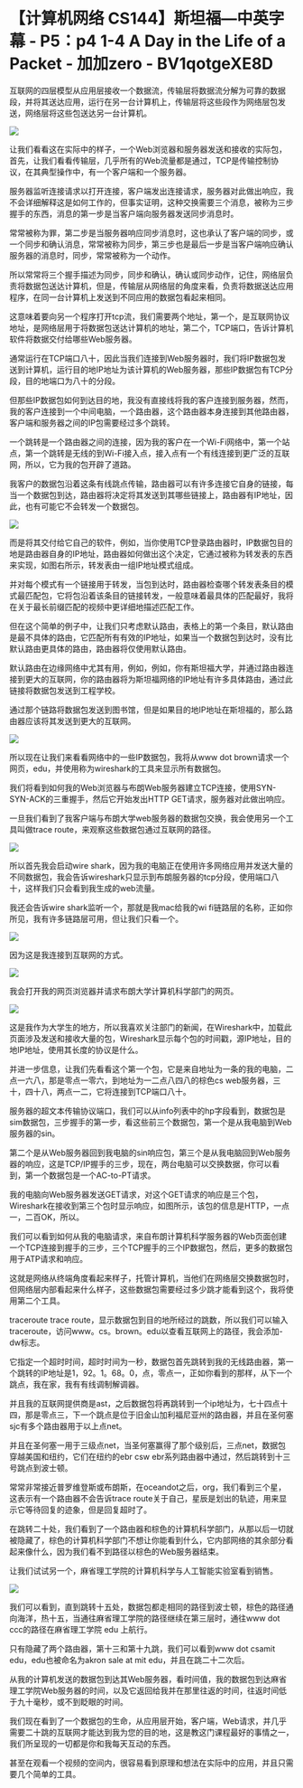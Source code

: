 # 【计算机网络 CS144】斯坦福—中英字幕 - P5：p4 1-4 A Day in the Life of a Packet - 加加zero - BV1qotgeXE8D

互联网的四层模型从应用层接收一个数据流，传输层将数据流分解为可靠的数据段，并将其送达应用，运行在另一台计算机上，传输层将这些段作为网络层包发送，网络层将这些包送达另一台计算机。



![](img/1bff97c5a40525dda66ea443d91c3e4b_1.png)

让我们看看这在实际中的样子，一个Web浏览器和服务器发送和接收的实际包，首先，让我们看看传输层，几乎所有的Web流量都是通过，TCP是传输控制协议，在其典型操作中，有一个客户端和一个服务器。

服务器监听连接请求以打开连接，客户端发出连接请求，服务器对此做出响应，我不会详细解释这是如何工作的，但事实证明，这种交换需要三个消息，被称为三步握手的东西，消息的第一步是当客户端向服务器发送同步消息时。

常常被称为罪，第二步是当服务器响应同步消息时，这也承认了客户端的同步，或一个同步和确认消息，常常被称为同步，第三步也是最后一步是当客户端响应确认服务器的消息时，同步，常常被称为一个动作。

所以常常将三个握手描述为同步，同步和确认，确认或同步动作，记住，网络层负责将数据包送达计算机，但是，传输层从网络层的角度来看，负责将数据送达应用程序，在同一台计算机上发送到不同应用的数据包看起来相同。

这意味着要向另一个程序打开tcp流，我们需要两个地址，第一个，是互联网协议地址，是网络层用于将数据包送达计算机的地址，第二个，TCP端口，告诉计算机软件将数据交付给哪些Web服务器。

通常运行在TCP端口八十，因此当我们连接到Web服务器时，我们将IP数据包发送到计算机，运行目的地IP地址为该计算机的Web服务器，那些IP数据包有TCP分段，目的地端口为八十的分段。

但那些IP数据包如何到达目的地，我没有直接线将我的客户连接到服务器，然而，我的客户连接到一个中间电脑，一个路由器，这个路由器本身连接到其他路由器，客户端和服务器之间的IP包需要经过多个跳转。

一个跳转是一个路由器之间的连接，因为我的客户在一个Wi-Fi网络中，第一个站点，第一个跳转是无线的到Wi-Fi接入点，接入点有一个有线连接到更广泛的互联网，所以，它为我的包开辟了道路。

我客户的数据包沿着这条有线跳点传输，路由器可以有许多连接它自身的链接，每当一个数据包到达，路由器将决定将其发送到其哪些链接上，路由器有IP地址，因此，也有可能它不会转发一个数据包。



![](img/1bff97c5a40525dda66ea443d91c3e4b_3.png)

而是将其交付给它自己的软件，例如，当你使用TCP登录路由器时，IP数据包目的地是路由器自身的IP地址，路由器如何做出这个决定，它通过被称为转发表的东西来实现，如图右所示，转发表由一组IP地址模式组成。

并对每个模式有一个链接用于转发，当包到达时，路由器检查哪个转发表条目的模式最匹配包，它将包沿着该条目的链接转发，一般意味着最具体的匹配最好，我将在关于最长前缀匹配的视频中更详细地描述匹配工作。

但在这个简单的例子中，让我们只考虑默认路由，表格上的第一个条目，默认路由是最不具体的路由，它匹配所有有效的IP地址，如果当一个数据包到达时，没有比默认路由更具体的路由，路由器将仅使用默认路由。

默认路由在边缘网络中尤其有用，例如，例如，你有斯坦福大学，并通过路由器连接到更大的互联网，你的路由器将为斯坦福网络的IP地址有许多具体路由，通过此链接将数据包发送到工程学校。

通过那个链路将数据包发送到图书馆，但是如果目的地IP地址在斯坦福的，那么路由器应该将其发送到更大的互联网。



![](img/1bff97c5a40525dda66ea443d91c3e4b_5.png)

所以现在让我们来看看网络中的一些IP数据包，我将从www dot brown请求一个网页，edu，并使用称为wireshark的工具来显示所有数据包。

我们将看到如何我的Web浏览器与布朗Web服务器建立TCP连接，使用SYN-SYN-ACK的三重握手，然后它开始发出HTTP GET请求，服务器对此做出响应。

一旦我们看到了我客户端与布朗大学web服务器的数据包交换，我会使用另一个工具叫做trace route，来观察这些数据包通过互联网的路径。



![](img/1bff97c5a40525dda66ea443d91c3e4b_7.png)

所以首先我会启动wire shark，因为我的电脑正在使用许多网络应用并发送大量的不同数据包，我会告诉wireshark只显示到布朗服务器的tcp分段，使用端口八十，这样我们只会看到我生成的web流量。

我还会告诉wire shark监听一个，那就是我mac给我的wi fi链路层的名称，正如你所见，我有许多链路层可用，但让我们只看一个。



![](img/1bff97c5a40525dda66ea443d91c3e4b_9.png)

因为这是我连接到互联网的方式。

![](img/1bff97c5a40525dda66ea443d91c3e4b_11.png)

我会打开我的网页浏览器并请求布朗大学计算机科学部门的网页。

![](img/1bff97c5a40525dda66ea443d91c3e4b_13.png)

这是我作为大学生的地方，所以我喜欢关注部门的新闻，在Wireshark中，加载此页面涉及发送和接收大量的包，Wireshark显示每个包的时间戳，源IP地址，目的地IP地址，使用其长度的协议是什么。

并进一步信息，让我们先看看这个第一个包，它是来自地址为一条的我的电脑，二点一六八，那是零点一零六，到地址为一二点八四八的棕色cs web服务器，三十，四十八，两点一二，它将连接到TCP端口八十。

服务器的超文本传输协议端口，我们可以从info列表中的hp字段看到，数据包是sim数据包，三步握手的第一步，看这些前三个数据包，第一个是从我电脑到Web服务器的sin。

第二个是从Web服务器回到我电脑的sin响应包，第三个是从我电脑回到Web服务器的响应，这是TCP/IP握手的三步，现在，两台电脑可以交换数据，你可以看到，第一个数据包是一个AC-to-PT请求。

我的电脑向Web服务器发送GET请求，对这个GET请求的响应是三个包，Wireshark在接收到第三个包时显示响应，如图所示，该包的信息是HTTP，一点一，二百OK，所以。

我们可以看到如何从我的电脑请求，来自布朗计算机科学服务器的Web页面创建一个TCP连接到握手的三步，三个TCP握手的三个IP数据包，然后，更多的数据包用于ATP请求和响应。

这就是网络从终端角度看起来样子，托管计算机，当他们在网络层交换数据包时，但网络层内部看起来什么样子，这些数据包需要经过多少跳才能看到这个，我将使用第二个工具。

traceroute trace route，显示数据包到目的地所经过的跳数，所以我们可以输入traceroute，访问www。cs。brown。edu以查看互联网上的路径，我会添加-dw标志。

它指定一个超时时间，超时时间为一秒，数据包首先跳转到我的无线路由器，第一个跳转的IP地址是1，92。1。68。0，点，零点一，正如你看到的那样，从下一个跳点，我在家，我有有线调制解调器。

并且我的互联网提供商是ast，之后数据包将再跳转到一个ip地址为，七十四点十四，那是零点三，下一个跳点是位于旧金山加利福尼亚州的路由器，并且在圣何塞sjc有多个路由器用于以上点net。

并且在圣何塞一用于三级点net，当圣何塞赢得了那个级别后，三点net，数据包穿越美国和纽约，它们在纽约的ebr csw ebr系列路由器中通过，然后跳转到十三号跳点到波士顿。

常常非常接近普罗维登斯或布朗斯，在oceandot之后，org，我们看到三个星，这表示有一个路由器不会告诉trace route关于自己，星辰是划出的轨迹，用来显示它等待回复的迹象，但是回复超时了。

在跳转二十处，我们看到了一个路由器和棕色的计算机科学部门，从那以后一切就被隐藏了，棕色的计算机科学部门不想让你能看到什么，它内部网络的其余部分看起来像什么，因为我们看不到路径以棕色的Web服务器结束。

让我们试试另一个，麻省理工学院的计算机科学与人工智能实验室看到销售。

![](img/1bff97c5a40525dda66ea443d91c3e4b_15.png)

我们可以看到，直到跳转十五处，数据包都走相同的路径到波士顿，棕色的路径通向海洋，热十五，当通往麻省理工学院的路径继续在第三层时，通往www dot ccc的路径在麻省理工学院 edu 上航行。

只有隐藏了两个路由器，第十三和第十九跳，我们可以看到www dot csamit edu，edu也被命名为akron sale at mit edu，并且在跳二十二次后。

从我的计算机发送的数据包到达其Web服务器，看时间值，我的数据包到达麻省理工学院Web服务器的时间，以及它返回给我并在那里往返的时间，往返时间低于九十毫秒，或不到眨眼的时间。

我们现在看到了一个数据包的生命，从应用层开始，客户端，Web请求，并几乎需要二十跳的互联网才能达到我为您的目的地，这是教这门课程最好的事情之一，我们所呈现的一切都是你和我每天互动的东西。

甚至在观看一个视频的空间内，很容易看到原理和想法在实际中的应用，并且只需要几个简单的工具。